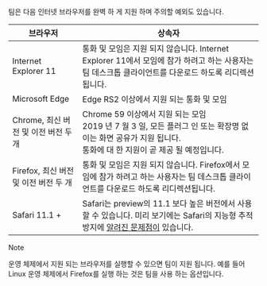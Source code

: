 팀은 다음 인터넷 브라우저를 완벽 하 게 지원 하며 주의할 예외도 있습니다.

|브라우저  |상속자  |
|---------|---------|
|Internet Explorer 11     |   통화 및 모임은 지원 되지 않습니다. Internet Explorer 11에서 모임에 참가 하려고 하는 사용자는 팀 데스크톱 클라이언트를 다운로드 하도록 리디렉션됩니다.      |
|Microsoft Edge    |Edge RS2 이상에서 지원 되는 통화 및 모임 |
|Chrome, 최신 버전 및 이전 버전 두 개     | Chrome 59 이상에서 지원 되는 모임<br> 2019 년 7 월 3 일, 모든 플러그 인 또는 확장명 없이는 화면 공유가 지원 됩니다.<br> 통화에 대 한 지원이 곧 제공 될 예정입니다.     |
|Firefox, 최신 버전 및 이전 버전 두 개     |   통화 및 모임은 지원 되지 않습니다. Firefox에서 모임에 참가 하려고 하는 사용자는 팀 데스크톱 클라이언트를 다운로드 하도록 리디렉션됩니다.       |
|Safari 11.1 +     |   Safari는 preview의 11.1 보다 높은 버전에서 사용할 수 있습니다. 미리 보기에는 Safari의 지능형 추적 방지에 [알려진 문제점이](https://support.office.com/article/safari-browser-support-1aac0a7c-35a8-42c1-a7df-f674afe234df) 있습니다.|

> [!NOTE]
> 운영 체제에서 지원 되는 브라우저를 실행할 수 있으면 팀이 지원 됩니다. 예를 들어 Linux 운영 체제에서 Firefox를 실행 하는 것은 팀을 사용 하는 옵션입니다.
